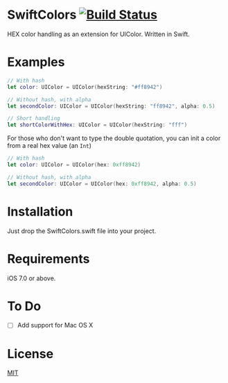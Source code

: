 SwiftColors [![Build Status](https://travis-ci.org/thii/SwiftColors.png)](https://travis-ci.org/thii/SwiftColors)
===========

HEX color handling as an extension for UIColor. Written in Swift.

# Examples
``` swift
// With hash
let color: UIColor = UIColor(hexString: "#ff8942")

// Without hash, with alpha
let secondColor: UIColor = UIColor(hexString: "ff8942", alpha: 0.5)

// Short handling
let shortColorWithHex: UIColor = UIColor(hexString: "fff")
```

For those who don't want to type the double quotation, you can init a color from a real hex value (an `Int`)

```swift
// With hash  
let color: UIColor = UIColor(hex: 0xff8942)

// Without hash, with alpha
let secondColor: UIColor = UIColor(hex: 0xff8942, alpha: 0.5)
```


# Installation
Just drop the SwiftColors.swift file into your project.

# Requirements
iOS 7.0 or above.

# To Do
* [ ] Add support for Mac OS X

# License
[MIT](http://thi.mit-license.org/)
